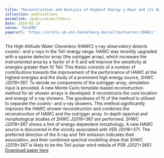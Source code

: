 ```yaml
---
title: "Reconstruction and Analysis of Highest Energy γ-Rays and its Application to Pulsar Wind Nebulae"
collection: publications
permalink: /publication/thesis
date: 2019-02-15
venue: 'heiDOK'
paperurl: 'https://archiv.ub.uni-heidelberg.de/volltextserver/26062/'
---
```

The High Altitude Water Cherenkov (HAWC) γ-ray observatory detects cosmic- and γ-rays in the TeV energy range. HAWC was recently upgraded with a sparse detector array (the outrigger array), which increases the instrumented area by a factor of 4-5 and will improve the sensitivity at energies greater than 10 TeV. This thesis consists of a number of contributions towards the improvement of the performance of HAWC at the highest energies and the study of a prominent high energy source, 2HWC J2019+367. To decide on components of the outrigger array, simulation input is provided. A new Monte Carlo template-based reconstruction method for air shower arrays is developed. It reconstructs the core location and energy of γ-ray showers. The goodness of fit of the method is utilised to separate the cosmic- and γ-ray showers. This method significantly improves the HAWC shower reconstruction and combines the reconstruction of HAWC and the outrigger array. In-depth spectral and morphological studies of 2HWC J2019+367 are performed. 2HWC J2019+367 shows a hint of energy-dependent morphology. A new HAWC source is discovered in the vicinity associated with VER J2016+371. The preferred direction of the X-ray and TeV emission indicates their association, and their combined spectral modelling show that 2HWC J2019+367 is likely to be the TeV pulsar wind nebula of PSR J2021+3651.
[Download paper here](https://archiv.ub.uni-heidelberg.de/volltextserver/26062/1/thesis_vikas_joshi.pdf)
